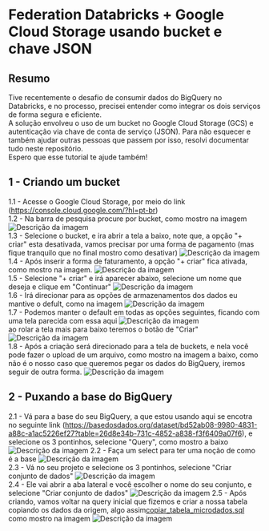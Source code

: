 # Federation Databricks + Google Cloud Storage usando bucket e chave JSON

## Resumo
Tive recentemente o desafio de consumir dados do BigQuery no Databricks, e no processo, precisei entender como integrar os dois serviços de forma segura e eficiente.  
A solução envolveu o uso de um bucket no Google Cloud Storage (GCS) e autenticação via chave de conta de serviço (JSON). Para não esquecer e também ajudar outras pessoas que passem por isso, resolvi documentar tudo neste repositório.  
Espero que esse tutorial te ajude também!

## 1 - Criando um bucket
1.1 - Acesse o Google Cloud Storage, por meio do link (https://console.cloud.google.com/?hl=pt-br)   
1.2 - Na barra de pesquisa procure por bucket, como mostro na imagem ![Descrição da imagem](imagens/img1.png)  
1.3 - Selecione o bucket, e ira abrir a tela a baixo, note que, a opção "+ criar" esta desativada, vamos precisar por uma forma de pagamento (mas fique tranquilo que no final mostro como desativar) ![Descrição da imagem](imagens/img2.png)  
1.4 - Após inserir a forma de faturamento, a opção "+ criar" fica ativada, como mostro na imagem. ![Descrição da imagem](imagens/img3.png)  
1.5 - Selecione "+ criar" e irá aparecer abaixo, selecione um nome que deseja e clique em "Continuar" ![Descrição da imagem](imagens/img4.png)  
1.6 - Irá direcionar para as opções de armazenamentos dos dados eu mantive o defult, como na imagem ![Descrição da imagem](imagens/img5.png)  
1.7 - Podemos manter o default em todas as opções seguintes, ficando com uma tela parecida com essa aqui ![Descrição da imagem](imagens/img6.png)  
ao rolar a tela mais para baixo teremos o botão de "Criar" ![Descrição da imagem](imagens/img7.png)  
1.8 - Após a criação será direcionado para a tela de buckets, e nela você pode fazer o upload de um arquivo, como mostro na imagem a baixo, como não é o nosso caso que queremos pegar os dados do BigQuery, iremos seguir de outra forma. ![Descrição da imagem](imagens/img8.png)  

## 2 - Puxando a base do BigQuery
2.1 - Vá para a base do seu BigQuery, a que estou usando aqui se encotra no seguinte link (https://basedosdados.org/dataset/bd52ab08-9980-4831-a88c-a1ac5226ef27?table=26d8e34b-731c-4852-a838-f3f6409a07f6), e selecione os 3 pontinhos, selecione "Query", como mostro a baixo  ![Descrição da imagem](imagens/img9.png) 
2.2 - Faça um select para ter uma noção de como é a base ![Descrição da imagem](imagens/img10.png)   
2.3 - Vá no seu projeto e selecione os 3 pontinhos, selecione "Criar conjunto de dados" ![Descrição da imagem](imagens/img12.png)  
2.4 - Ele vai abrir a aba lateral e você escolher o nome do seu conjunto, e selecione "Criar conjunto de dados" ![Descrição da imagem](imagens/img13.png) 
2.5 - Após criando, vamos voltar na query inicial que fizemos e criar a nossa tabela copiando os dados da origem, algo assim[copiar_tabela_microdados.sql](copiar_tabela_microdados.sql) como mostro na imagem ![Descrição da imagem](imagens/img14.png) 
